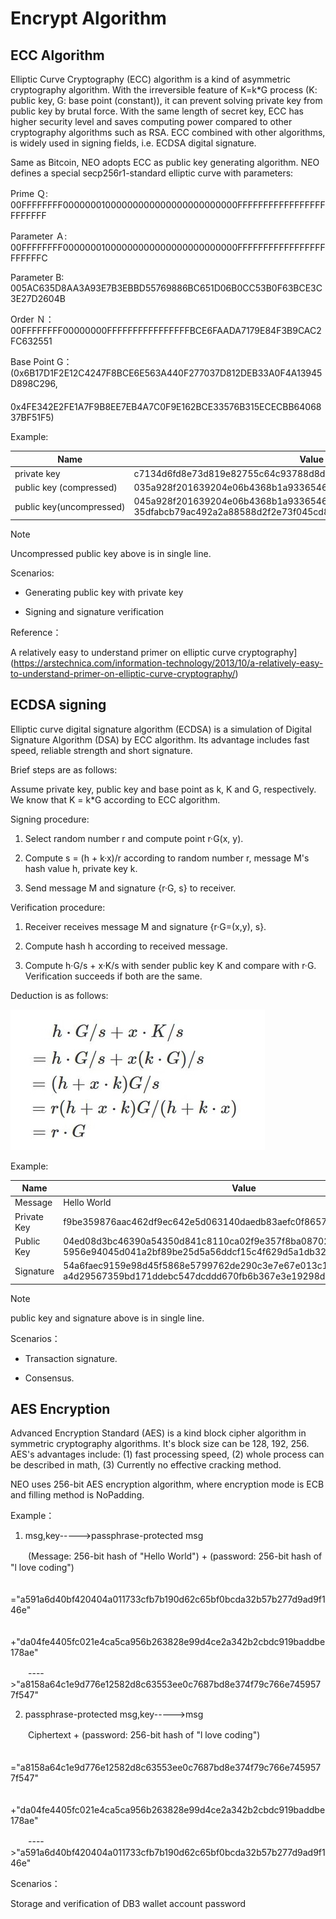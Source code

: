# Encrypt Algorithm

## ECC Algorithm

Elliptic Curve Cryptography (ECC) algorithm is a kind of asymmetric cryptography algorithm. With the irreversible feature of K=k*G process (K: public key, G: base point (constant)), it can prevent solving private key from public key by brutal force. With the same length of secret key, ECC has higher security level and saves computing power compared to other cryptography algorithms such as RSA. ECC combined with other algorithms, is widely used in signing fields, i.e. ECDSA digital signature.

Same as Bitcoin, NEO adopts ECC as public key generating algorithm. NEO defines a special secp256r1-standard elliptic curve with parameters:

Prime Ｑ: 00FFFFFFFF00000001000000000000000000000000FFFFFFFFFFFFFFFFFFFFFFFF

Parameter Ａ: 00FFFFFFFF00000001000000000000000000000000FFFFFFFFFFFFFFFFFFFFFFFC

Parameter B: 005AC635D8AA3A93E7B3EBBD55769886BC651D06B0CC53B0F63BCE3C3E27D2604B

Order Ｎ：00FFFFFFFF00000000FFFFFFFFFFFFFFFFBCE6FAADA7179E84F3B9CAC2FC632551

Base Point G：(0x6B17D1F2E12C4247F8BCE6E563A440F277037D812DEB33A0F4A13945D898C296,
　　　　　0x4FE342E2FE1A7F9B8EE7EB4A7C0F9E162BCE33576B315ECECBB6406837BF51F5)


Example:

| Name | Value |
| --- | --- |
| private key |  c7134d6fd8e73d819e82755c64c93788d8db0961929e025a53363c4cc02a6962 |
| public key (compressed) |  035a928f201639204e06b4368b1a93365462a8ebbff0b8818151b74faab3a2b61a |
| <nobr>public key(uncompressed)</nobr> | 045a928f201639204e06b4368b1a93365462a8ebbff0b8818151b74faab3a2b61a 35dfabcb79ac492a2a88588d2f2e73f045cd8af58059282e09d693dc340e113f |

> [!NOTE]
>
> Uncompressed public key above is in single line.

Scenarios:

- Generating public key with private key

- Signing and signature verification

Reference：

A relatively easy to understand primer on elliptic curve cryptography](https://arstechnica.com/information-technology/2013/10/a-relatively-easy-to-understand-primer-on-elliptic-curve-cryptography/)


## ECDSA signing

Elliptic curve digital signature algorithm (ECDSA) is a simulation of Digital Signature Algorithm (DSA) by ECC algorithm. Its advantage includes fast speed, reliable strength and short signature.

Brief steps are as follows:

Assume private key, public key and base point as k, K and G, respectively. We know that K = k*G according to ECC algorithm.

Signing procedure:

   1. Select random number r and compute point r·G(x, y).

   2. Compute s = (h + k·x)/r according to random number r, message M's hash value h, private key k.
    
   3. Send message M and signature {r·G, s} to receiver.

Verification procedure:

   1. Receiver receives message M and signature {r·G=(x,y), s}.

   2. Compute hash h according to received message.
   
   3. Compute h·G/s + x·K/s with sender public key K and compare with r·G. Verification succeeds if both are the same.

Deduction is as follows:


[![formula_ecdsa](../../images/blockchain_paradigm/formula_ecdsa.jpg)](../../images/blockchain_paradigm/formula_ecdsa.jpg)

Example:

| Name | Value                                                         |
| ---- | ------------------------------------------------------------ |
| Message | Hello World                                                  |
| Private Key | f9be359876aac462df9ec642e5d063140daedb83aefc0f8657b08132d3da62d2 |
| Public Key | 04ed08d3bc46390a54350d841c8110ca02f9e357f8ba08702078de2d7041727<br>5956e94045d041a2bf89be25d5a56ddcf15c4f629d5a1db32657d0da13ebde64b29 |
| Signature | 54a6faec9159e98d45f5868e5799762de290c3e7e67e013c1bd6a2a6f8a2e500<br>a4d29567359bd171ddebc547dcddd670fb6b367e3e19298d7672f0422b5a2c52 |

> [!NOTE]
>
> public key and signature above is in single line.

Scenarios：

- Transaction signature.

- Consensus.


## AES Encryption

Advanced Encryption Standard (AES) is a kind block cipher algorithm in symmetric cryptography algorithms. It's block size can be 128, 192, 256. AES's advantages include: (1) fast processing speed, (2) whole process can be described in math, (3) Currently no effective cracking method.

NEO uses 256-bit AES encryption algorithm, where encryption mode is ECB and filling method is NoPadding.

Example：

  1. msg,key----->passphrase-protected msg

　　(Message: 256-bit hash of "Hello World") + (password: 256-bit hash of "l love coding")

　　="a591a6d40bf420404a011733cfb7b190d62c65bf0bcda32b57b277d9ad9f146e"

　　　+"da04fe4405fc021e4ca5ca956b263828e99d4ce2a342b2cbdc919baddbe178ae"

　　---->"a8158a64c1e9d776e12582d8c63553ee0c7687bd8e374f79c766e7459577f547"

  2. passphrase-protected msg,key----->msg

　　Ciphertext + (password: 256-bit hash of "l love coding")

　　="a8158a64c1e9d776e12582d8c63553ee0c7687bd8e374f79c766e7459577f547"

　　　+"da04fe4405fc021e4ca5ca956b263828e99d4ce2a342b2cbdc919baddbe178ae"

　　---->"a591a6d40bf420404a011733cfb7b190d62c65bf0bcda32b57b277d9ad9f146e"

Scenarios：

Storage and verification of DB3 wallet account password